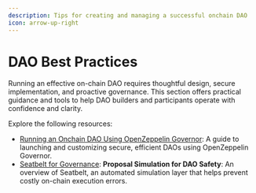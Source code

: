 ```yaml
---
description: Tips for creating and managing a successful onchain DAO
icon: arrow-up-right
---
```


# DAO Best Practices

Running an effective on-chain DAO requires thoughtful design, secure implementation, and proactive governance. This section offers practical guidance and tools to help DAO builders and participants operate with confidence and clarity.

Explore the following resources:

* [Running an Onchain DAO Using OpenZeppelin Governor](running-an-onchain-dao-using-openzeppelin-governor.md): A guide to launching and customizing secure, efficient DAOs using OpenZeppelin Governor.
* [Seatbelt for Governance](seatbelt-for-governance.md): **Proposal Simulation for DAO Safety**: An overview of Seatbelt, an automated simulation layer that helps prevent costly on-chain execution errors.
